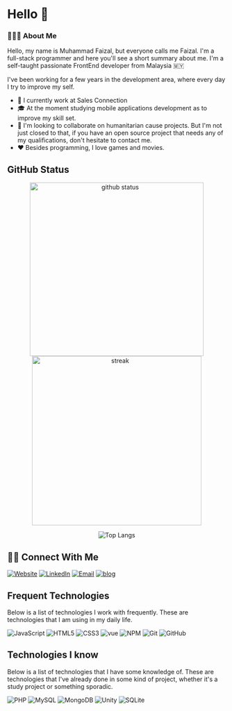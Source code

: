 # Hello 👋

### 👨🏻‍💻 About Me
Hello, my name is Muhammad Faizal, but everyone calls me Faizal. I'm a full-stack programmer and here you'll see a short summary about me. I'm a self-taught passionate FrontEnd developer from Malaysia 🇲🇾

I've been working for a few years in the development area, where every day I try to improve my self.

- 💼 I currently work at Sales Connection
- 🎓 At the moment studying mobile applications development as to improve my skill set.
- 👯 I'm looking to collaborate on humanitarian cause projects. But I'm not just closed to that, if you have an open source project that needs any of my qualifications, don't hesitate to contact me.
- ❤ Besides programming, I love games and movies.

## GitHub Status
<p align="center">
    <img alt="github status" width="400px" src="https://github-readme-stats.vercel.app/api?username=faizalayub&theme=radical&show_icons=true&hide_border=false&count_private=false&include_all_commits=true&line_height=24.5">
    <img alt="streak" width="390px" src="http://github-readme-streak-stats.herokuapp.com/?user=faizalayub&theme=radical&show_icons=true">
</p>

<p align="center">
    <img alt="Top Langs" src="https://github-readme-stats.vercel.app/api/top-langs/?username=faizalayub&layout=compact&theme=radical&langs_count=10">
</p>


## 🤝🏻 Connect With Me

<p align="">
    <a href="#"><img alt="Website" src="https://img.shields.io/badge/Website-https://faizalayub.com-purple?style=flat-square&logo=google-chrome"></a>
    <a href="https://www.linkedin.com/in/faizalayub29"><img alt="LinkedIn" src="https://img.shields.io/badge/LinkedIn-faizalayub-purple?style=flat-square&logo=linkedin"></a>
    <a href="mailto:faizalayub29@gmail.com"><img alt="Email" src="https://img.shields.io/badge/email-faizalayub29@gmail.com-purple?style=flat-square&logo=Gmail"></a>
    <a href="https://codepen.io/faizalayub"><img alt="blog" src="https://img.shields.io/badge/codepen-https://codepen.io/faizalayub-purple?style=flat-square&logo=codepen"></a>
</p>

## Frequent Technologies

Below is a list of technologies I work with frequently. These are technologies that I am using in my daily life.

![JavaScript](https://img.shields.io/badge/-JavaScript-f7df1e?style=flat-square&logo=javascript&logoColor=black)
![HTML5](https://img.shields.io/badge/-HTML5-ef6023?style=flat-square&logo=html5&logoColor=white)
![CSS3](https://img.shields.io/badge/-CSS3-59a6ea?style=flat-square&logo=css3)
![vue](https://img.shields.io/badge/-Vue.js-41b883?style=flat-square&logo=Vue.js&logoColor=white)
![NPM](https://img.shields.io/badge/NPM-CB3837.svg?logo=npm)
![Git](https://img.shields.io/badge/-Git-f05033?style=flat-square&logo=git&logoColor=white)
![GitHub](https://img.shields.io/badge/-GitHub-181717?style=flat-square&logo=github)


## Technologies I know

Below is a list of technologies that I have some knowledge of. These are technologies that I've already done in some kind of project, whether it's a study project or something sporadic.

![PHP](https://img.shields.io/badge/-PHP-777BB4?style=flat-square&logo=php&logoColor=white)
![MySQL](https://img.shields.io/badge/-MySQL-00000F?style=flat-square&logo=mysql&logoColor=white)
![MongoDB](https://img.shields.io/badge/-MongoDB-4EA94B?style=flat-square&logo=mongodb&logoColor=white)
![Unity](https://img.shields.io/badge/-Unity-100000?style=flat-square&logo=unity&logoColor=white)
![SQLite](https://img.shields.io/badge/-SQLite-07405E?style=flat-square&logo=sqlite&logoColor=white)

